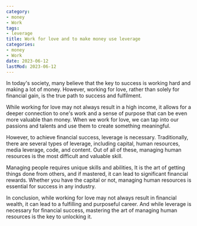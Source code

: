 ```yaml
---
category:
- money
- Work
tags:
- leverage
title: Work for love and to make money use leverage
categories:
- money
- Work
date: 2023-06-12
lastMod: 2023-06-12
---
```

In today's society, many believe that the key to success is working hard and making a lot of money. However, working for love, rather than solely for financial gain, is the true path to success and fulfilment.

While working for love may not always result in a high income, it allows for a deeper connection to one's work and a sense of purpose that can be even more valuable than money. When we work for love, we can tap into our passions and talents and use them to create something meaningful.

However, to achieve financial success, leverage is necessary. Traditionally, there are several types of leverage, including capital, human resources, media leverage, code, and content. Out of all of these, managing human resources is the most difficult and valuable skill.

Managing people requires unique skills and abilities, It is the art of getting things done from others, and if mastered, it can lead to significant financial rewards. Whether you have the capital or not, managing human resources is essential for success in any industry.

In conclusion, while working for love may not always result in financial wealth, it can lead to a fulfilling and purposeful career. And while leverage is necessary for financial success, mastering the art of managing human resources is the key to unlocking it.
